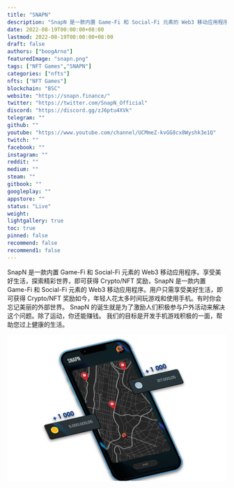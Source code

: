 ```yaml
---
title: "SNAPN"
description: "SnapN 是一款内置 Game-Fi 和 Social-Fi 元素的 Web3 移动应用程序。用户只需享受美好生活，即可获得 Crypto/NFT 奖励"
date: 2022-08-19T00:00:00+08:00
lastmod: 2022-08-19T00:00:00+08:00
draft: false
authors: ["boogArno"]
featuredImage: "snapn.png"
tags: ["NFT Games","SNAPN"]
categories: ["nfts"]
nfts: ["NFT Games"]
blockchain: "BSC"
website: "https://snapn.finance/"
twitter: "https://twitter.com/SnapN_Official"
discord: "https://discord.gg/zJ6ptu4XVk"
telegram: ""
github: ""
youtube: "https://www.youtube.com/channel/UCMmeZ-kvGG8cx8Wyshk3e1Q"
twitch: ""
facebook: ""
instagram: ""
reddit: ""
medium: ""
steam: ""
gitbook: ""
googleplay: ""
appstore: ""
status: "Live"
weight: 
lightgallery: true
toc: true
pinned: false
recommend: false
recommend1: false
---
```

SnapN 是一款内置 Game-Fi 和 Social-Fi 元素的 Web3 移动应用程序。享受美好生活，探索精彩世界，即可获得 Crypto/NFT 奖励，SnapN 是一款内置 Game-Fi 和 Social-Fi 元素的 Web3 移动应用程序。用户只需享受美好生活，即可获得 Crypto/NFT 奖励如今，年轻人花太多时间玩游戏和使用手机。有时你会忘记美丽的外部世界。 SnapN 的诞生就是为了激励人们积极参与户外活动来解决这个问题。除了运动，你还能赚钱。
我们的目标是开发手机游戏积极的一面，帮助您过上健康的生活。

![snapn-dapp-games-bsc-image1_24577c26b4b38a2fb162ad540338963a](snapn-dapp-games-bsc-image1_24577c26b4b38a2fb162ad540338963a.png)
